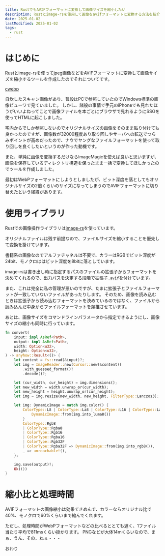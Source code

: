 ```yaml
---
title: RustでもAVIFフォーマットに変換して画像サイズを縮小したい
description: Rustとimage-rsを使用して画像をavifフォーマットに変換する方法を紹介します。
date: 2025-01-02
lastModified: 2025-01-02
tags: 
  - rust
---
```


# はじめに

Rustとimage-rsを使ってjpeg画像などをAVIFフォーマットに変換して画像サイズを縮小するツールを作成したのでそれについてです。

[cwebp](https://github.com/jyuch/cwebp)

自炊したスキャン画像があり、普段はPCで参照していたのでWindows標準の画像ビューワで見ていました。
しかし、諸般の事情で手元のiPhoneでも見れたほうがいいよねってことで画像ファイルを本ごとにブラウザで見れるようにSSGを使ってHTMLに起こしました。

宅内からでしか参照しないのでオリジナルサイズの画像をそのまま貼り付けても良かったのですが、画像数が32000程度あり取り回しやサーバへの転送でつらみポイントが高めだったので、ナウでヤングなファイルフォーマットを使って取り回しを良くしたいというのが作った動機です。

また、単純に画像を変換するだけならImageMagicを使えば良いと思いますが、画像を保存しているディレクトリ構造を保ったまま一括で変換してほしかったのでツールを作成しました。

最初はWebPフォーマットにしようとしましたが、ビット深度を落としてもオリジナルサイズの2倍くらいのサイズになってしまうのでAVIFフォーマットに切り替えたという経緯があります。

# 使用ライブラリ

Rustでの画像操作ライブラリは[image-rs](https://github.com/image-rs/image)を使っています。

オリジナルファイルは残す前提なので、ファイルサイズを縮小することを優先して変換を掛けています。

書籍系の画像なのでアルファチャネルは不要で、カラーはRGBでビット深度が24bit、モノクロははビット深度を8bitに落としています。

image-rsは書き出し時に指定するパスのファイルの拡張子からフォーマットを決めてくれるので、出力パスを決定する段階で拡張子`.avif`を付けています。

また、これは完全に私の管理が悪いのですが、たまに拡張子とファイルフォーマットが一致していないファイルがあったりします。
そのため、画像を読み込むときは拡張子から読み込むフォーマットを決めているのではなく、ファイルから読み込んだ中身からファイルフォーマットを類推させています。

あとは、画像サイズをコマンドラインパラメータから指定できるようにし、画像サイズの縮小も同時に行っています。


```rs
fn convert(
    input: impl AsRef<Path>,
    output: impl AsRef<Path>,
    width: Option<u32>,
    height: Option<u32>,
) -> anyhow::Result<()> {
    let content = fs::read(&input)?;
    let img = ImageReader::new(Cursor::new(&content))
        .with_guessed_format()?
        .decode()?;

    let (cur_width, cur_height) = img.dimensions();
    let new_width = width.unwrap_or(cur_width);
    let new_height = height.unwrap_or(cur_height);
    let img = img.resize(new_width, new_height, FilterType::Lanczos3);

    let img: DynamicImage = match img.color() {
        ColorType::L8 | ColorType::La8 | ColorType::L16 | ColorType::La16 => {
            DynamicImage::from(img.into_luma8())
        }
        ColorType::Rgb8
        | ColorType::Rgba8
        | ColorType::Rgb16
        | ColorType::Rgba16
        | ColorType::Rgb32F
        | ColorType::Rgba32F => DynamicImage::from(img.into_rgb8()),
        _ => unreachable!(),
    };

    img.save(output)?;
    Ok(())
}
```

# 縮小比と処理時間

AVIFフォーマットの画像縮小は効果てきめんで、カラーならオリジナル比で40%、モノクロで60%くらいまで縮んでくれます。

ただし、処理時間がWebPフォーマットなどの比べるととても遅く、1ファイル当たり平均で811msくらい掛かります。
PNGなどが大体14mくらいなので、まぁ、うん、その、ねぇ・・・

おわり